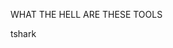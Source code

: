 WHAT THE HELL ARE THESE TOOLS
<img href="https://github.com/Laufeynumber1fan/Mystuff/blob/main/src/images/cats/angry.png">



tshark 